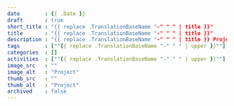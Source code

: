 ```yaml
---
date        : {{ .Date }}
draft       : true
short_title : "{{ replace .TranslationBaseName "-" " " | title }}"
title       : "{{ replace .TranslationBaseName "-" " " | title }}"
description : "{{ replace .TranslationBaseName "-" " " | title }} Project"
tags        : [""{{ replace .TranslationBaseName "-" " " | upper }}""]
categories  : []
activities  : [""{{ replace .TranslationBaseName "-" " " | upper }}""]
image_src   : ""
image_alt   : "Project"
thumb_src   : ""
thumb_alt   : "Project"
archived    : false
---
```

